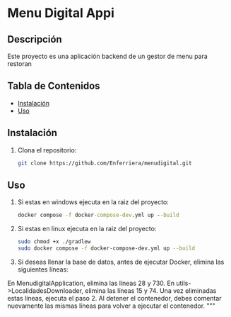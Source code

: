 # Menu Digital Appi

## Descripción
Este proyecto es una aplicación backend de un gestor de menu para restoran

## Tabla de Contenidos
- [Instalación](#instalación)
- [Uso](#uso)

## Instalación
1. Clona el repositorio:
   ```bash
   git clone https://github.com/Enferriera/menudigital.git
   
## Uso
1. Si estas en windows ejecuta en la raiz del proyecto:
    ```cmd
   docker compose -f docker-compose-dev.yml up --build
   
2. Si estas en linux ejecuta en la raiz del proyecto:
    ```bash
   sudo chmod +x ./gradlew
   sudo docker compose -f docker-compose-dev.yml up --build
   
3. Si deseas llenar la base de datos, antes de ejecutar Docker, elimina las siguientes líneas:

En MenudigitalApplication, elimina las líneas 28 y 730.
En utils->LocalidadesDownloader, elimina las líneas 15 y 74.
Una vez eliminadas estas líneas, ejecuta el paso 2. Al detener el contenedor, debes comentar nuevamente las mismas líneas para volver a ejecutar el contenedor. """
